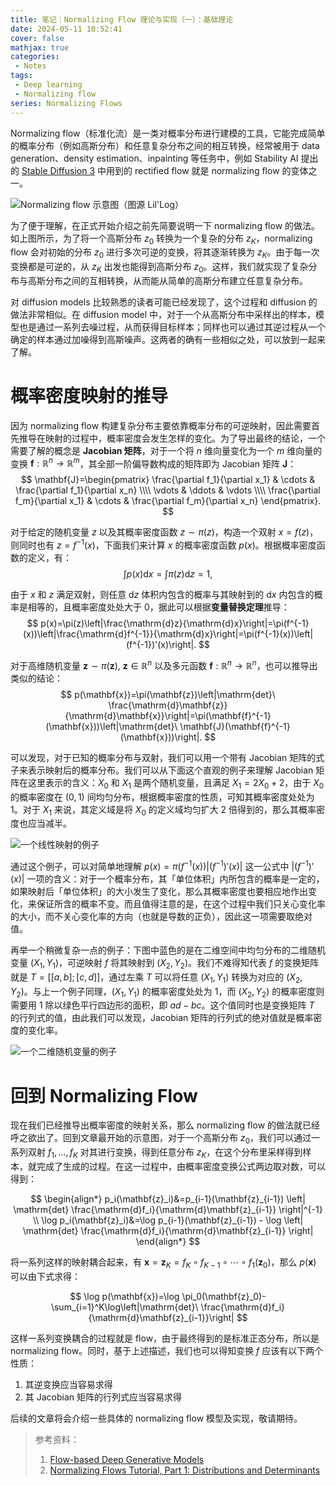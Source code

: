 ```yaml
---
title: 笔记｜Normalizing Flow 理论与实现（一）：基础理论
date: 2024-05-11 10:52:41
cover: false
mathjax: true
categories:
 - Notes
tags:
 - Deep learning
 - Normalizing flow
series: Normalizing Flows
---
```


Normalizing flow（标准化流）是一类对概率分布进行建模的工具，它能完成简单的概率分布（例如高斯分布）和任意复杂分布之间的相互转换，经常被用于 data generation、density estimation、inpainting 等任务中，例如 Stability AI 提出的 [Stable Diffusion 3](https://arxiv.org/abs/2403.03206) 中用到的 rectified flow 就是 normalizing flow 的变体之一。

![Normalizing flow 示意图（图源 Lil'Log）](https://files.hoshinorubii.icu/blog/2024/03/26/normalizing-flow.png)

为了便于理解，在正式开始介绍之前先简要说明一下 normalizing flow 的做法。如上图所示，为了将一个高斯分布 $z_0$ 转换为一个复杂的分布 $z_K$，normalizing flow 会对初始的分布 $z_0$ 进行多次可逆的变换，将其逐渐转换为 $z_K$。由于每一次变换都是可逆的，从 $z_K$ 出发也能得到高斯分布 $z_0$​。这样，我们就实现了复杂分布与高斯分布之间的互相转换，从而能从简单的高斯分布建立任意复杂分布。

对 diffusion models 比较熟悉的读者可能已经发现了，这个过程和 diffusion 的做法非常相似。在 diffusion model 中，对于一个从高斯分布中采样出的样本，模型也是通过一系列去噪过程，从而获得目标样本；同样也可以通过其逆过程从一个确定的样本通过加噪得到高斯噪声。这两者的确有一些相似之处，可以放到一起来了解。

# 概率密度映射的推导

因为 normalizing flow 构建复杂分布主要依靠概率分布的可逆映射，因此需要首先推导在映射的过程中，概率密度会发生怎样的变化。为了导出最终的结论，一个需要了解的概念是 **Jacobian 矩阵**，对于一个将 $n$ 维向量变化为一个 $m$ 维向量的变换 $\mathbf{f}:\mathbb{R}^n\rightarrow\mathbb{R}^m$，其全部一阶偏导数构成的矩阵即为 Jacobian 矩阵 $\mathbf{J}$：
$$
\mathbf{J}=\begin{pmatrix}
\frac{\partial f_1}{\partial x_1} & \cdots & \frac{\partial f_1}{\partial x_n} \\\\
\vdots & \ddots & \vdots \\\\
\frac{\partial f_m}{\partial x_1} & \cdots & \frac{\partial f_m}{\partial x_n}
\end{pmatrix}.
$$

对于给定的随机变量 $z$ 以及其概率密度函数 $z\sim\pi(z)$，构造一个双射 $x=f(z)$，则同时也有 $z=f^{-1}(x)$，下面我们来计算 $x$ 的概率密度函数 $p(x)$。根据概率密度函数的定义，有：
$$
\int p(x)\mathrm{d}x=\int\pi(z)\mathrm{d}z=1,
$$

由于 $x$ 和 $z$ 满足双射，则任意 $\mathrm{d}z$ 体积内包含的概率与其映射到的 $\mathrm{d}x$ 内包含的概率是相等的，且概率密度处处大于 0，据此可以根据**变量替换定理**推导：
$$
p(x)=\pi(z)\left|\frac{\mathrm{d}z}{\mathrm{d}x}\right|=\pi(f^{-1}(x))\left|\frac{\mathrm{d}f^{-1}}{\mathrm{d}x}\right|=\pi(f^{-1}(x))\left|(f^{-1})'(x)\right|.
$$

对于高维随机变量 $\mathbf{z}\sim\pi(\mathbf{z}),\ \mathbf{z}\in\mathbb{R}^n$ 以及多元函数 $\mathbf{f}:\mathbb{R}^n\rightarrow\mathbb{R}^n$，也可以推导出类似的结论：
$$
p(\mathbf{x})=\pi(\mathbf{z})\left|\mathrm{det}\ \frac{\mathrm{d}\mathbf{z}}{\mathrm{d}\mathbf{x}}\right|=\pi(\mathbf{f}^{-1}(\mathbf{x}))\left|\mathrm{det}\ \mathbf{J}(\mathbf{f}^{-1}(\mathbf{x}))\right|.
$$

可以发现，对于已知的概率分布与双射，我们可以用一个带有 Jacobian 矩阵的式子来表示映射后的概率分布。我们可以从下面这个直观的例子来理解 Jacobian 矩阵在这里表示的含义：$X_0$ 和 $X_1$ 是两个随机变量，且满足 $X_1=2X_0+2$，由于 $X_0$ 的概率密度在 $(0,1)$ 间均匀分布，根据概率密度的性质，可知其概率密度处处为 1。对于 $X_1$ 来说，其定义域是将 $X_0$ 的定义域均匀扩大 2 倍得到的，那么其概率密度也应当减半。

![一个线性映射的例子](https://files.hoshinorubii.icu/blog/2024/05/11/linear-mapping.png)

通过这个例子，可以对简单地理解 $p(x)=\pi(f^{-1}(x))\left|(f^{-1})'(x)\right|$ 这一公式中 $\left|(f^{-1})'(x)\right|$ 一项的含义：对于一个概率分布，其「单位体积」内所包含的概率是一定的，如果映射后「单位体积」的大小发生了变化，那么其概率密度也要相应地作出变化，来保证所含的概率不变。而且值得注意的是，在这个过程中我们只关心变化率的大小，而不关心变化率的方向（也就是导数的正负），因此这一项需要取绝对值。

再举一个稍微复杂一点的例子：下图中蓝色的是在二维空间中均匀分布的二维随机变量 $(X_1, Y_1)$，可逆映射 $f$ 将其映射到 $(X_2, Y_2)$。我们不难得知代表 $f$ 的变换矩阵就是 $T=[[a,b];[c,d]]$，通过左乘 $T$ 可以将任意 $(X_1,Y_1)$ 转换为对应的 $(X_2,Y_2)$。与上一个例子同理，$(X_1,Y_1)$ 的概率密度处处为 1，而 $(X_2,Y_2)$ 的概率密度则需要用 1 除以绿色平行四边形的面积，即 $ad-bc$。这个值同时也是变换矩阵 $T$ 的行列式的值，由此我们可以发现，Jacobian 矩阵的行列式的绝对值就是概率密度的变化率。

![一个二维随机变量的例子](https://files.hoshinorubii.icu/blog/2024/05/11/linear-mapping-2d.png)

# 回到 Normalizing Flow

现在我们已经推导出概率密度的映射关系，那么 normalizing flow 的做法就已经呼之欲出了。回到文章最开始的示意图，对于一个高斯分布 $z_0$，我们可以通过一系列双射 $f_1,...,f_K$ 对其进行变换，得到任意分布 $z_K$，在这个分布里采样得到样本，就完成了生成的过程。在这一过程中，由概率密度变换公式两边取对数，可以得到：

$$
\begin{align*}
p_i(\mathbf{z}_i)&=p_{i-1}(\mathbf{z}_{i-1}) \left| \mathrm{det} \frac{\mathrm{d}f_i}{\mathrm{d}\mathbf{z}_{i-1}} \right|^{-1} \\
\log p_i(\mathbf{z}_i)&=\log p_{i-1}(\mathbf{z}_{i-1}) - \log \left| \mathrm{det} \frac{\mathrm{d}f_i}{\mathrm{d}\mathbf{z}_{i-1}} \right|
\end{align*}
$$

将一系列这样的映射耦合起来，有 $\mathbf{x}=\mathbf{z}_K=f_K\circ f_{K-1}\circ\cdots\circ f_1(\mathbf{z}_0)$，那么 $p(\mathbf{x})$ 可以由下式求得：

$$
\log p(\mathbf{x})=\log \pi_0(\mathbf{z}_0)-\sum_{i=1}^K\log\left|\mathrm{det}\ \frac{\mathrm{d}f_i}{\mathrm{d}\mathbf{z}_{i-1}}\right|
$$

这样一系列变换耦合的过程就是 flow，由于最终得到的是标准正态分布，所以是 normalizing flow。同时，基于上述描述，我们也可以得知变换 $f$ 应该有以下两个性质：

1. 其逆变换应当容易求得
2. 其 Jacobian 矩阵的行列式应当容易求得

后续的文章将会介绍一些具体的 normalizing flow 模型及实现，敬请期待。

> 参考资料：
>
> 1. [Flow-based Deep Generative Models](https://lilianweng.github.io/posts/2018-10-13-flow-models/)
> 1. [Normalizing Flows Tutorial, Part 1: Distributions and Determinants](https://blog.evjang.com/2018/01/nf1.html)
